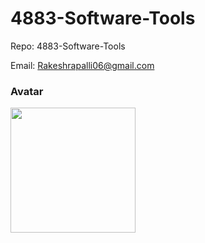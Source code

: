 # 4883-Software-Tools

Repo: 4883-Software-Tools

Email: Rakeshrapalli06@gmail.com

### Avatar

<img src = "[gitpic](https://github.com/RakeshRapalli6/4883-Software-Tools/assets/123696771/0243ad5a-ec3c-48f6-8772-5133377af0a4)
" width = 200>

